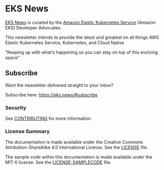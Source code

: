 # EKS News

[EKS News](https://eks.news) is curated by the [Amazon Elastic Kubernetes Service](https://aws.amazon.com/eks/) (Amazon EKS) Developer Advocates.

This newsletter intends to provide the latest and greatest on all things AWS Elastic Kubernetes Service, Kubernetes, and Cloud Native

"Keeping up with what’s happening so you can stay on top of this evolving space"

## Subscribe

Want the newsletter delivered straight to your inbox?

Subscribe here: <https://eks.news/#subscribe>

### Security

See [CONTRIBUTING](CONTRIBUTING.md#security-issue-notifications) for more information.

### License Summary

The documentation is made available under the Creative Commons Attribution-ShareAlike 4.0 International License. See the [LICENSE](/LICENSE) file.

The sample code within this documentation is made available under the MIT-0 license. See the [LICENSE-SAMPLECODE](/LICENSE-SAMPLECODE) file.
